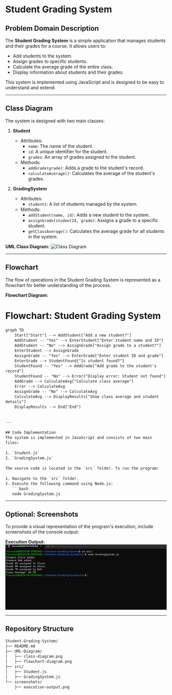 # Student Grading System

## Problem Domain Description
The **Student Grading System** is a simple application that manages students and their grades for a course. It allows users to:
- Add students to the system.
- Assign grades to specific students.
- Calculate the average grade of the entire class.
- Display information about students and their grades.

This system is implemented using JavaScript and is designed to be easy to understand and extend.

---

## Class Diagram
The system is designed with two main classes:

1. **Student**
   - Attributes:
     - `name`: The name of the student.
     - `id`: A unique identifier for the student.
     - `grades`: An array of grades assigned to the student.
   - Methods:
     - `addGrade(grade)`: Adds a grade to the student's record.
     - `calculateAverage()`: Calculates the average of the student's grades.

2. **GradingSystem**
   - Attributes:
     - `students`: A list of students managed by the system.
   - Methods:
     - `addStudent(name, id)`: Adds a new student to the system.
     - `assignGrade(studentId, grade)`: Assigns a grade to a specific student.
     - `getClassAverage()`: Calculates the average grade for all students in the system.

**UML Class Diagram:**
![Class Diagram](UML-Diagram/class-diagram.png)

---

## Flowchart
The flow of operations in the Student Grading System is represented as a flowchart for better understanding of the process.

**Flowchart Diagram:**
# Flowchart: Student Grading System

```mermaid
graph TD
    Start["Start"] --> AddStudent["Add a new student?"]
    AddStudent -- "Yes" --> EnterStudent["Enter student name and ID"]
    AddStudent -- "No" --> AssignGrade["Assign grade to a student?"]
    EnterStudent --> AssignGrade
    AssignGrade -- "Yes" --> EnterGrade["Enter student ID and grade"]
    EnterGrade --> StudentFound{"Is student found?"}
    StudentFound -- "Yes" --> AddGrade["Add grade to the student's record"]
    StudentFound -- "No" --> Error["Display error: Student not found"]
    AddGrade --> CalculateAvg["Calculate class average"]
    Error --> CalculateAvg
    AssignGrade -- "No" --> CalculateAvg
    CalculateAvg --> DisplayResults["Show class average and student details"]
    DisplayResults --> End["End"]


---

## Code Implementation
The system is implemented in JavaScript and consists of two main files:

1. `Student.js`
2. `GradingSystem.js`

The source code is located in the `src` folder. To run the program:

1. Navigate to the `src` folder.
2. Execute the following command using Node.js:
   ```bash
   node GradingSystem.js
   ```

---

## Optional: Screenshots
To provide a visual representation of the program's execution, include screenshots of the console output:

**Execution Output:**
![Execution Output](execution_image/code_exec.png)

---

## Repository Structure
```
Student-Grading-System/
├── README.md
├── UML-Diagram/
│   ├── class-diagram.png
│   ├── flowchart-diagram.png
├── src/
│   ├── Student.js
│   ├── GradingSystem.js
└── screenshots/
    ├── execution-output.png
```


